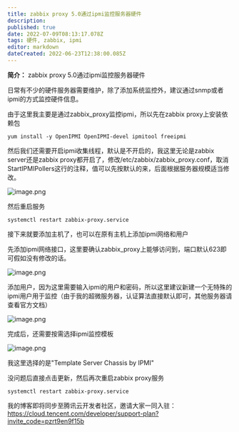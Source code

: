```yaml
---
title: zabbix proxy 5.0通过ipmi监控服务器硬件
description: 
published: true
date: 2022-07-09T08:13:17.078Z
tags: 硬件, zabbix, ipmi
editor: markdown
dateCreated: 2022-06-23T12:38:00.085Z
---
```


**简介：** zabbix proxy 5.0通过ipmi监控服务器硬件

日常有不少的硬件服务器需要维护，除了添加系统监控外，建议通过snmp或者ipmi的方式监控硬件信息。

由于这里我主要是通过zabbix\_proxy监控ipmi，所以先在zabbix proxy上安装依赖包

```
yum install -y OpenIPMI OpenIPMI-devel ipmitool freeipmi
```

然后我们还需要开启ipmi收集线程，默认是不开启的，我这里无论是zabbix server还是zabbix proxy都开启了，修改/etc/zabbix/zabbix\_proxy.conf，取消StartIPMIPollers这行的注释，值可以先按默认的来，后面根据服务器规模适当修改。

![image.png](https://ucc.alicdn.com/pic/developer-ecology/aa09aae71bd043fa988920862304d4fe.png "image.png")

然后重启服务

```
systemctl restart zabbix-proxy.service
```

接下来就要添加主机了，也可以在原有主机上添加ipmi网络和用户

先添加ipmi网络接口，这里要确认zabbix\_proxy上能够访问到，端口默认623即可假如没有修改的话。

![image.png](https://ucc.alicdn.com/pic/developer-ecology/43f2b360e0d24ccbb3206a0f7a1a5397.png "image.png")

添加用户，因为这里需要输入ipmi的用户和密码，所以这里建议新建一个无特殊的ipmi用户用于监控（由于我的超微服务器，认证算法直接默认即可，其他服务器请查看官方文档）

![image.png](https://ucc.alicdn.com/pic/developer-ecology/117b52ea90b8426a80c0a4c1f5da1670.png "image.png")

完成后，还需要按需选择ipmi监控模板

![image.png](https://ucc.alicdn.com/pic/developer-ecology/fcf9e8b5859646b0ada20e3903dc1547.png "image.png")

我这里选择的是"Template Server Chassis by IPMI"

没问题后直接点击更新，然后再次重启zabbix proxy服务

```
systemctl restart zabbix-proxy.service
```

我的博客即将同步至腾讯云开发者社区，邀请大家一同入驻：https://cloud.tencent.com/developer/support-plan?invite_code=pzrt9en9f15b
